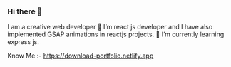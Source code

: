 ### Hi there 👋
I am a creative web developer
🔭 I’m react js developer and I have also implemented GSAP animations in reactjs projects. 
🌱 I’m currently learning express js.

Know Me :- https://download-portfolio.netlify.app

